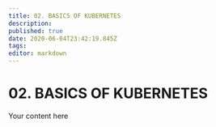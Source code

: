 ```yaml
---
title: 02. BASICS OF KUBERNETES
description: 
published: true
date: 2020-06-04T23:42:19.845Z
tags: 
editor: markdown
---
```


# 02. BASICS OF KUBERNETES
Your content here